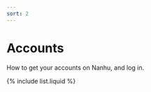 ```yaml
---
sort: 2
---
```


# Accounts

How to get your accounts on Nanhu, and log in.

{% include list.liquid %}
